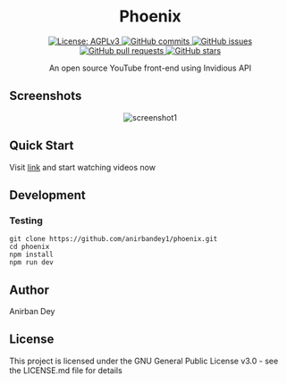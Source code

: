 <h1 align="center"> Phoenix </h1>

<p align="center">
  <a href="https://www.gnu.org/licenses/agpl-3.0.en.html">
    <img alt="License: AGPLv3" src="https://shields.io/badge/License-AGPL%20v3-blue.svg">
  </a>
  <a href="https://github.com/anirbandey1/phoenix/commits/master">
    <img alt="GitHub commits" src="https://img.shields.io/github/commit-activity/y/anirbandey1/phoenix?color=red&label=commits">
  </a>
  <a href="https://github.com/anirbandey1/phoenix/issues">
    <img alt="GitHub issues" src="https://img.shields.io/github/issues/anirbandey1/phoenix?color=important">
  </a>
  <a href="https://github.com/anirbandey1/phoenix/pulls">
    <img alt="GitHub pull requests" src="https://img.shields.io/github/issues-pr/anirbandey1/phoenix?color=blueviolet">
  </a>
  <a href="https://github.com/anirbandey1/phoenix/stargazers">
    <img alt="GitHub stars" src="https://img.shields.io/github/stars/anirbandey1/phoenix?style=social">
  </a>
</p>
 
<p align="center">
An open source YouTube front-end using Invidious API
</p>

## Screenshots
<div align="center" style=""> 

  <img alt="screenshot1" style="max-width:40vw;" src="https://anirbandey1.github.io/assets/phoenix/screenshots/screenshot1.png">

</div>

## Quick Start
Visit 
<a href="https://anirbandey1.github.io/phoenix/">link</a>
and start watching videos now

## Development

### Testing

```
git clone https://github.com/anirbandey1/phoenix.git
cd phoenix
npm install
npm run dev
```


## Author

<a href = "https://anirbandey1.github.io/site" style="text-decoration: none; color: inherit;">Anirban Dey</a>

## License

This project is licensed under the GNU General Public License v3.0 - see the LICENSE.md file for details

